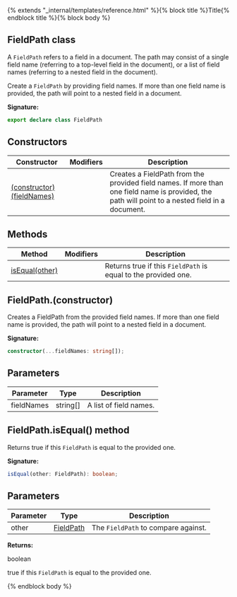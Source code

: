 {% extends "_internal/templates/reference.html" %}{% block title %}Title{% endblock title %}{% block body %}
## FieldPath class

A `FieldPath` refers to a field in a document. The path may consist of a single field name (referring to a top-level field in the document), or a list of field names (referring to a nested field in the document).

Create a `FieldPath` by providing field names. If more than one field name is provided, the path will point to a nested field in a document.

<b>Signature:</b>

```typescript
export declare class FieldPath 
```

## Constructors

|  Constructor | Modifiers | Description |
|  --- | --- | --- |
|  [(constructor)(fieldNames)](./firestore_.fieldpath.md#fieldpathconstructor) |  | Creates a FieldPath from the provided field names. If more than one field name is provided, the path will point to a nested field in a document. |

## Methods

|  Method | Modifiers | Description |
|  --- | --- | --- |
|  [isEqual(other)](./firestore_.fieldpath.md#fieldpathisequal_method) |  | Returns true if this <code>FieldPath</code> is equal to the provided one. |

## FieldPath.(constructor)

Creates a FieldPath from the provided field names. If more than one field name is provided, the path will point to a nested field in a document.

<b>Signature:</b>

```typescript
constructor(...fieldNames: string[]);
```

## Parameters

|  Parameter | Type | Description |
|  --- | --- | --- |
|  fieldNames | string\[\] | A list of field names. |

## FieldPath.isEqual() method

Returns true if this `FieldPath` is equal to the provided one.

<b>Signature:</b>

```typescript
isEqual(other: FieldPath): boolean;
```

## Parameters

|  Parameter | Type | Description |
|  --- | --- | --- |
|  other | [FieldPath](./firestore_.fieldpath.md#fieldpath_class) | The <code>FieldPath</code> to compare against. |

<b>Returns:</b>

boolean

true if this `FieldPath` is equal to the provided one.

{% endblock body %}
